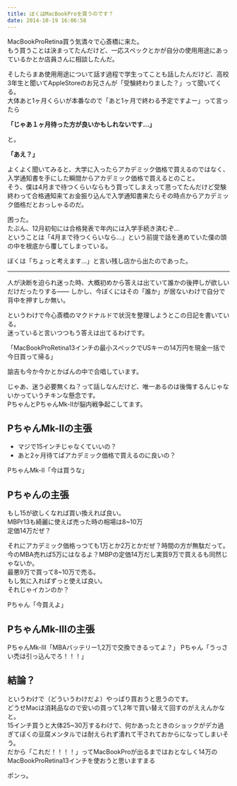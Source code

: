 ```yaml
---
title: ぼくはMacBookProを買うのです？
date: 2014-10-19 16:06:58
---
```


MacBookProRetina買う気満々で心斎橋に来た。  
もう買うことは決まってたんだけど、一応スペックとかが自分の使用用途にあっているかとか店員さんに相談したんだ。

そしたらまあ使用用途について話す過程で学生ってことも話したんだけど、高校3年生と聞いてAppleStoreのお兄さんが「受験終わりました？」って聞いてくる。  
大体あと1ヶ月くらいが本番なので「あと1ヶ月で終わる予定ですよー」って言ったら

**「じゃあ１ヶ月待った方が良いかもしれないです...」**

と。

**「あえ？」**

よくよく聞いてみると、大学に入ったらアカデミック価格で買えるのではなく、入学通知書を手にした瞬間からアカデミック価格で買えるとのこと。  
そう、僕は4月まで待つくらいならもう買ってしまえって思ってたんだけど受験終わって合格通知来てお金振り込んで入学通知書来たらその時点からアカデミック価格だとおっしゃるのだ。

困った。  
たぶん、12月初旬には合格発表で年内には入学手続き済むぞ...  
ということは「4月まで待つくらいなら...」という前提で話を進めていた僕の頭の中を根底から覆してしまっている。

ぼくは「ちょっと考えます...」と言い残し店から出たのであった。

---

人が決断を迫られ迷った時、大概初めから答えは出ていて誰かの後押しが欲しいだけだったりする――
しかし、今ぼくにはその「誰か」が居ないわけで自分で背中を押すしか無い。

というわけで今心斎橋のマクドナルドで状況を整理しようとこの日記を書いている。  
迷っていると言いつつもう答えは出てるわけです。

「MacBookProRetina13インチの最小スペックでUSキーの14万円を現金一括で今日買って帰る」

諭吉も今か今かとかばんの中で合唱しています。

じゃあ、迷う必要無くね？って話しなんだけど、唯一あるのは後悔するんじゃないかっていうチキンな懸念です。  
PちゃんとPちゃんMk-Ⅱが脳内戦争起こしてます。

## PちゃんMk-Ⅱの主張
- マジで15インチじゃなくていいの？
- あと2ヶ月待てばアカデミック価格で買えるのに良いの？

PちゃんMk-Ⅱ「今は買うな」

## Pちゃんの主張
もし15が欲しくなれば買い換えれば良い。  
MBPr13も綺麗に使えば売った時の相場は8~10万  
定価14万だぜ？

それにアカデミック価格っつても1万とか2万とかだぜ？時間の方が無駄だって。  
今のMBA売れば5万にはなるよ？MBPの定価14万だし実質9万で買えるも同然じゃないか。  
最悪9万で買って8~10万で売る。  
もし気に入ればずっと使えば良い。  
それじゃイカンのか？

Pちゃん「今買えよ」

## PちゃんMk-Ⅲの主張

PちゃんMk-Ⅲ「MBAバッテリー1,2万で交換できるってよ？」
Pちゃん「うっさい禿は引っ込んでろ！！！」

## 結論？
というわけで（どういうわけだよ）やっぱり買おうと思うのです。  
どうせMacは消耗品なので安いの買って1,2年で買い替えて回すのがええんかなと。  
15インチ買うと大体25~30万するわけで、何かあったときのショックがデカ過ぎてぼくの豆腐メンタルでは耐えられず潰れて干されておからになってしまいそう。  
だから「これだ！！！！」ってMacBookProが出るまではおとなしく14万のMacBookProRetina13インチを使おうと思いますまる

ポンっ。
